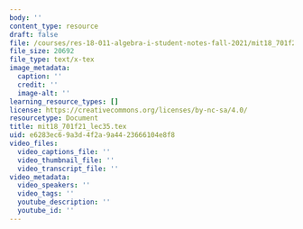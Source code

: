 ```yaml
---
body: ''
content_type: resource
draft: false
file: /courses/res-18-011-algebra-i-student-notes-fall-2021/mit18_701f21_lec35.tex
file_size: 20692
file_type: text/x-tex
image_metadata:
  caption: ''
  credit: ''
  image-alt: ''
learning_resource_types: []
license: https://creativecommons.org/licenses/by-nc-sa/4.0/
resourcetype: Document
title: mit18_701f21_lec35.tex
uid: e6283ec6-9a3d-4f2a-9a44-23666104e8f8
video_files:
  video_captions_file: ''
  video_thumbnail_file: ''
  video_transcript_file: ''
video_metadata:
  video_speakers: ''
  video_tags: ''
  youtube_description: ''
  youtube_id: ''
---
```

